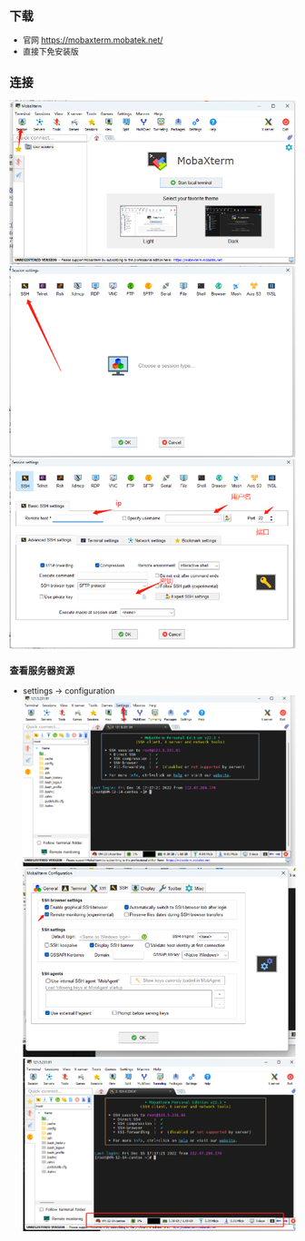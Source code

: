 ## 下载
- 官网 https://mobaxterm.mobatek.net/
- 直接下免安装版 

## 连接
![](./imgs/2022-12-16-17-34-25.png)
![](./imgs/2022-12-16-17-34-57.png)
![](./imgs/2022-12-16-17-35-59.png)

### 查看服务器资源
- settings -> configuration
![](./imgs/2022-12-16-17-42-32.png)
![](./imgs/2022-12-16-17-43-16.png)
![](./imgs/2022-12-16-17-43-39.png)